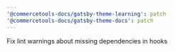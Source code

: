 ```yaml
---
'@commercetools-docs/gatsby-theme-learning': patch
'@commercetools-docs/gatsby-theme-docs': patch
---
```


Fix lint warnings about missing dependencies in hooks

